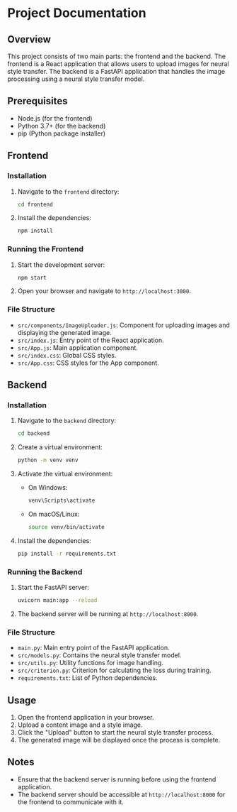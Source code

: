 # Project Documentation

## Overview

This project consists of two main parts: the frontend and the backend. The frontend is a React application that allows users to upload images for neural style transfer. The backend is a FastAPI application that handles the image processing using a neural style transfer model.

## Prerequisites

- Node.js (for the frontend)
- Python 3.7+ (for the backend)
- pip (Python package installer)

## Frontend

### Installation

1. Navigate to the `frontend` directory:
    ```sh
    cd frontend
    ```

2. Install the dependencies:
    ```sh
    npm install
    ```

### Running the Frontend

1. Start the development server:
    ```sh
    npm start
    ```

2. Open your browser and navigate to `http://localhost:3000`.

### File Structure

- `src/components/ImageUploader.js`: Component for uploading images and displaying the generated image.
- `src/index.js`: Entry point of the React application.
- `src/App.js`: Main application component.
- `src/index.css`: Global CSS styles.
- `src/App.css`: CSS styles for the App component.

## Backend

### Installation

1. Navigate to the `backend` directory:
    ```sh
    cd backend
    ```

2. Create a virtual environment:
    ```sh
    python -m venv venv
    ```

3. Activate the virtual environment:
    - On Windows:
        ```sh
        venv\Scripts\activate
        ```
    - On macOS/Linux:
        ```sh
        source venv/bin/activate
        ```

4. Install the dependencies:
    ```sh
    pip install -r requirements.txt
    ```

### Running the Backend

1. Start the FastAPI server:
    ```sh
    uvicorn main:app --reload
    ```

2. The backend server will be running at `http://localhost:8000`.

### File Structure

- `main.py`: Main entry point of the FastAPI application.
- `src/models.py`: Contains the neural style transfer model.
- `src/utils.py`: Utility functions for image handling.
- `src/criterion.py`: Criterion for calculating the loss during training.
- `requirements.txt`: List of Python dependencies.

## Usage

1. Open the frontend application in your browser.
2. Upload a content image and a style image.
3. Click the "Upload" button to start the neural style transfer process.
4. The generated image will be displayed once the process is complete.

## Notes

- Ensure that the backend server is running before using the frontend application.
- The backend server should be accessible at `http://localhost:8000` for the frontend to communicate with it.
